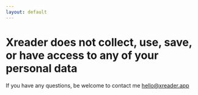 ```yaml
---
layout: default
---
```


# Xreader does not collect, use, save, or have access to any of your personal data
If you have any questions, be welcome to contact me hello@xreader.app
